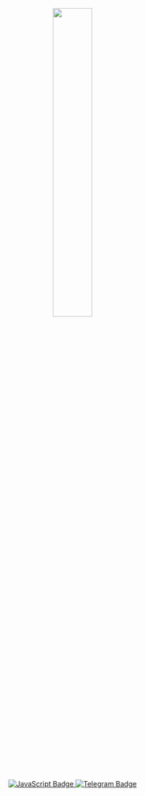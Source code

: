 <div id="header" align="center">
  <img src="https://media1.giphy.com/media/v1.Y2lkPTc5MGI3NjExeTlpOGczb29vYTAzanJyM2w0YWNxaXI0cDYzYzg1N3p4Zmxkdm1zMiZlcD12MV9pbnRlcm5hbF9naWZfYnlfaWQmY3Q9Zw/qgQUggAC3Pfv687qPC/giphy.gif" width="40%" height="40%" />
</div>
<div id="badges" align="center">
  <a href="https://developer.mozilla.org/en-US/docs/Web/JavaScript">
    <img src="https://img.shields.io/badge/I%20%E2%99%A5%20JavaScript-003342?logo=javascript&logoColor=yellow&style=for-the-badge" alt="JavaScript Badge"/>
  </a>
  <a href="https://t.me/Ow1Max">
    <img src="https://img.shields.io/badge/Telegram-003342?logo=telegram&logoColor=blue&style=for-the-badge" alt="Telegram Badge"/>
  </a>
</div>
